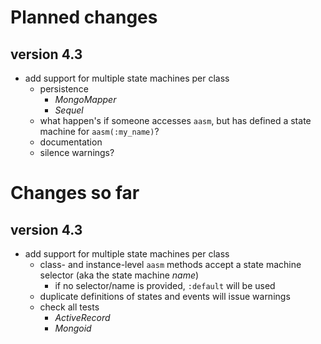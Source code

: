 # Planned changes

## version 4.3

 * add support for multiple state machines per class
   * persistence
     * _MongoMapper_
     * _Sequel_
   * what happen's if someone accesses `aasm`, but has defined a
     state machine for `aasm(:my_name)`?
   * documentation
   * silence warnings?

# Changes so far

## version 4.3

 * add support for multiple state machines per class
   * class- and instance-level `aasm` methods accept a state machine selector
     (aka the state machine _name_)
     * if no selector/name is provided, `:default` will be used
   * duplicate definitions of states and events will issue warnings
   * check all tests
     * _ActiveRecord_
     * _Mongoid_
